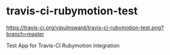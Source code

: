 travis-ci-rubymotion-test
=========================

https://travis-ci.org/vipulnsward/travis-ci-rubymotion-test.png?branch=master

Test App for Travis-CI Rubymotion integration
